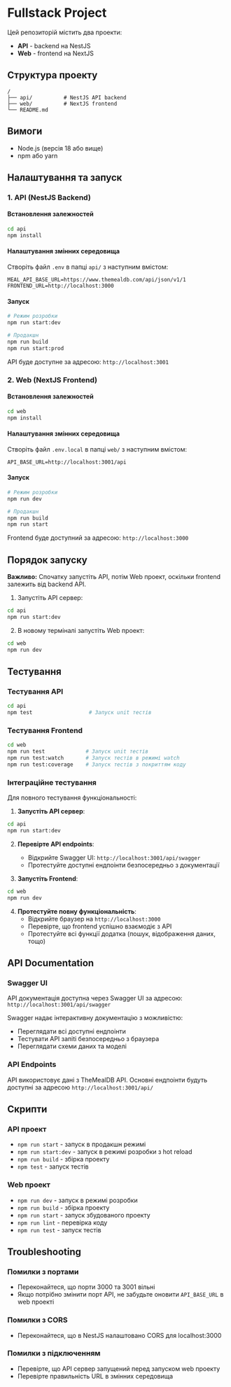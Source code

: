 # Fullstack Project

Цей репозиторій містить два проекти:

- **API** - backend на NestJS
- **Web** - frontend на NextJS

## Структура проекту

```
/
├── api/          # NestJS API backend
├── web/          # NextJS frontend
└── README.md
```

## Вимоги

- Node.js (версія 18 або вище)
- npm або yarn

## Налаштування та запуск

### 1. API (NestJS Backend)

#### Встановлення залежностей

```bash
cd api
npm install
```

#### Налаштування змінних середовища

Створіть файл `.env` в папці `api/` з наступним вмістом:

```env
MEAL_API_BASE_URL=https://www.themealdb.com/api/json/v1/1
FRONTEND_URL=http://localhost:3000
```

#### Запуск

```bash
# Режим розробки
npm run start:dev

# Продакшн
npm run build
npm run start:prod
```

API буде доступне за адресою: `http://localhost:3001`

### 2. Web (NextJS Frontend)

#### Встановлення залежностей

```bash
cd web
npm install
```

#### Налаштування змінних середовища

Створіть файл `.env.local` в папці `web/` з наступним вмістом:

```env
API_BASE_URL=http://localhost:3001/api
```

#### Запуск

```bash
# Режим розробки
npm run dev

# Продакшн
npm run build
npm run start
```

Frontend буде доступний за адресою: `http://localhost:3000`

## Порядок запуску

**Важливо:** Спочатку запустіть API, потім Web проект, оскільки frontend залежить від backend API.

1. Запустіть API сервер:

```bash
cd api
npm run start:dev
```

2. В новому терміналі запустіть Web проект:

```bash
cd web
npm run dev
```

## Тестування

### Тестування API

```bash
cd api
npm test                  # Запуск unit тестів
```

### Тестування Frontend

```bash
cd web
npm run test             # Запуск unit тестів
npm run test:watch       # Запуск тестів в режимі watch
npm run test:coverage    # Запуск тестів з покриттям коду
```

### Інтеграційне тестування

Для повного тестування функціональності:

1. **Запустіть API сервер**:

```bash
cd api
npm run start:dev
```

2. **Перевірте API endpoints**:

   - Відкрийте Swagger UI: `http://localhost:3001/api/swagger`
   - Протестуйте доступні ендпоінти безпосередньо з документації

3. **Запустіть Frontend**:

```bash
cd web
npm run dev
```

4. **Протестуйте повну функціональність**:
   - Відкрийте браузер на `http://localhost:3000`
   - Перевірте, що frontend успішно взаємодіє з API
   - Протестуйте всі функції додатка (пошук, відображення даних, тощо)

## API Documentation

### Swagger UI

API документація доступна через Swagger UI за адресою: `http://localhost:3001/api/swagger`

Swagger надає інтерактивну документацію з можливістю:

- Переглядати всі доступні ендпоінти
- Тестувати API запiti безпосередньо з браузера
- Переглядати схеми даних та моделі

### API Endpoints

API використовує дані з TheMealDB API. Основні ендпоінти будуть доступні за адресою `http://localhost:3001/api/`

## Скрипти

### API проект

- `npm run start` - запуск в продакшн режимі
- `npm run start:dev` - запуск в режимі розробки з hot reload
- `npm run build` - збірка проекту
- `npm test` - запуск тестів

### Web проект

- `npm run dev` - запуск в режимі розробки
- `npm run build` - збірка проекту
- `npm run start` - запуск збудованого проекту
- `npm run lint` - перевірка коду
- `npm run test` - запуск тестів

## Troubleshooting

### Помилки з портами

- Переконайтеся, що порти 3000 та 3001 вільні
- Якщо потрібно змінити порт API, не забудьте оновити `API_BASE_URL` в web проекті

### Помилки з CORS

- Переконайтеся, що в NestJS налаштовано CORS для localhost:3000

### Помилки з підключенням

- Перевірте, що API сервер запущений перед запуском web проекту
- Перевірте правильність URL в змінних середовища
